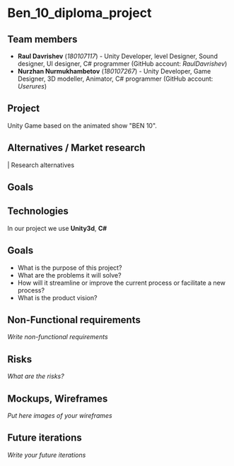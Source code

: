 # Ben_10_diploma_project

## Team members
+ **Raul Davrishev** (*180107117*) - Unity Developer, level Designer, Sound designer, UI designer, C# programmer (GitHub account: *RaulDavrishev*)
+ **Nurzhan Nurmukhambetov** (*180107267*) - Unity Developer, Game Designer, 3D modeller, Animator, C# programmer (GitHub account: *Userures*)

## Project
Unity Game based on the animated show "BEN 10".

## Alternatives / Market research
| Research alternatives

## Goals

## Technologies
In our project we use **Unity3d**, **C#**

## Goals
* What is the purpose of this project?
* What are the problems it will solve?
* How will it streamline or improve the current process or facilitate a new process?
* What is the product vision? 

## Non-Functional requirements
*Write non-functional requirements*

## Risks
*What are the risks?*

## Mockups, Wireframes
*Put here images of your wireframes*

## Future iterations
*Write your future iterations*
